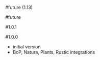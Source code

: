#future (1.13)

#future

#1.0.1

#1.0.0
- initial version
- BoP, Natura, Plants, Rustic integrations

